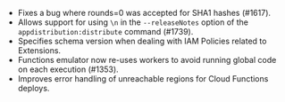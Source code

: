 * Fixes a bug where rounds=0 was accepted for SHA1 hashes (#1617).
* Allows support for using `\n` in the `--releaseNotes` option of the `appdistribution:distribute` command (#1739).
* Specifies schema version when dealing with IAM Policies related to Extensions.
* Functions emulator now re-uses workers to avoid running global code on each execution (#1353).
* Improves error handling of unreachable regions for Cloud Functions deploys.
